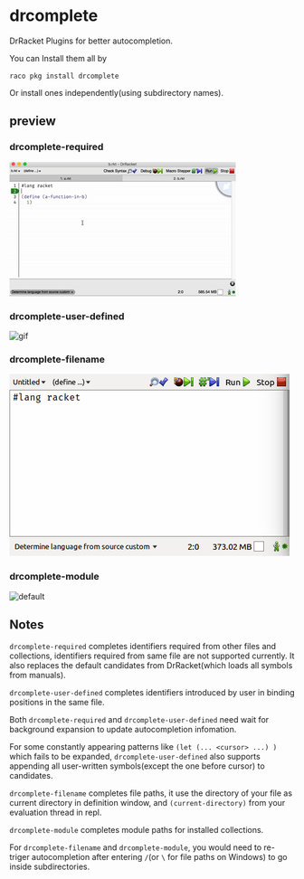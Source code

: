 # drcomplete

DrRacket Plugins for better autocompletion.

You can Install them all by
```
raco pkg install drcomplete
```
Or install ones independently(using subdirectory names).

## preview

### drcomplete-required

![gif](https://raw.githubusercontent.com/yjqww6/required-complete/gif/complete.gif)

### drcomplete-user-defined

![gif](https://raw.githubusercontent.com/yjqww6/user-defined-complete/gif/complete.gif)

### drcomplete-filename

![gif](https://raw.githubusercontent.com/yjqww6/filename-complete/gif/complete.gif)

### drcomplete-module

![default](https://user-images.githubusercontent.com/6269269/54006798-cc021100-4199-11e9-99bb-7fc25dd6d5d2.png)

## Notes
`drcomplete-required` completes identifiers required from other files and collections, identifiers required from same file are not supported currently. It also replaces the default candidates from DrRacket(which loads all symbols from manuals).

`drcomplete-user-defined` completes identifiers introduced by user in binding positions in the same file.

Both `drcomplete-required` and `drcomplete-user-defined` need wait for background expansion to update autocompletion infomation.

For some constantly appearing patterns like `(let (... <cursor> ...) )` which fails to be expanded, `drcomplete-user-defined` also supports appending all user-written symbols(except the one before cursor) to candidates.

`drcomplete-filename` completes file paths, it use the directory of your file as current directory in definition window, and `(current-directory)` from your evaluation thread in repl.

`drcomplete-module` completes module paths for installed collections.

For `drcomplete-filename` and `drcomplete-module`, you would need to re-triger autocompletion after entering `/`(or `\` for file paths on Windows) to go inside subdirectories.
